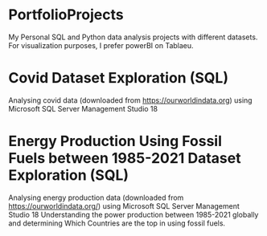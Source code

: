 # PortfolioProjects
My Personal SQL and Python data analysis projects with different datasets. For visualization purposes, I prefer powerBI on Tablaeu.

# Covid Dataset Exploration (SQL)
Analysing covid data (downloaded from https://ourworldindata.org) using Microsoft SQL Server Management Studio 18
# Energy Production Using Fossil Fuels between 1985-2021 Dataset Exploration (SQL)
Analysing energy production data (downloaded from https://ourworldindata.org/) using Microsoft SQL Server Management Studio 18
Understanding the power production between 1985-2021 globally and determining  Which Countries are the top in using fossil fuels. 
